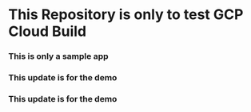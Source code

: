 # This Repository is only to test GCP Cloud Build

### This is only a sample app
### This update is for the demo
### This update is for the demo

